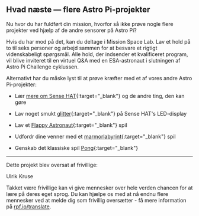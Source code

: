 ## Hvad næste — flere Astro Pi-projekter

Nu hvor du har fuldført din mission, hvorfor så ikke prøve nogle flere projekter ved hjælp af de andre sensorer på Astro Pi?

Hvis du har mod på det, kan du deltage i Mission Space Lab. Lav et hold på to til seks personer og arbejd sammen for at besvare et rigtigt videnskabeligt spørgsmål. Alle hold, der indsender et kvalificeret program, vil blive inviteret til en virtuel Q&A med en ESA-astronaut i slutningen af Astro Pi Challenge cyklussen.

Alternativt har du måske lyst til at prøve kræfter med et af vores andre Astro Pi-projekter:

+ Lær [mere om Sense HAT](https://projects.raspberrypi.org/en/projects/getting-started-with-the-sense-hat){:target="_blank"} og de andre ting, den kan gøre

+ Lav noget smukt [glitter](https://projects.raspberrypi.org/en/projects/sense-hat-random-sparkles){:target="_blank"} på Sense HAT's LED-display

+ Lav et [Flappy Astronaut](https://projects.raspberrypi.org/en/projects/flappy-astronaut){:target="_blank"} spil

+ Udfordr dine venner med et [marmorlabyrint](https://projects.raspberrypi.org/en/projects/sense-hat-marble-maze){:target="_blank"} spil

+ Genskab det klassiske spil [Pong](https://projects.raspberrypi.org/en/projects/sense-hat-pong){:target="_blank"}

***

Dette projekt blev oversat af frivillige:

Ulrik Kruse

Takket være frivillige kan vi give mennesker over hele verden chancen for at lære på deres eget sprog. Du kan hjælpe os med at nå endnu flere mennesker ved at melde dig som frivillig oversætter - få mere information på [rpf.io/translate](https://rpf.io/translate).